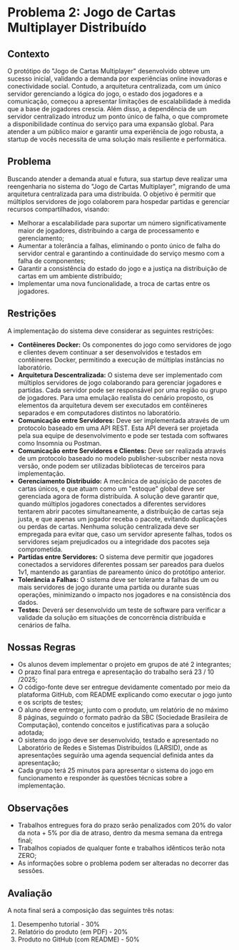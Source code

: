 # Problema 2: Jogo de Cartas Multiplayer Distribuído

## Contexto

O protótipo do "Jogo de Cartas Multiplayer" desenvolvido obteve um sucesso inicial, validando a demanda por experiências online inovadoras e conectividade social. Contudo, a arquitetura centralizada, com um único servidor gerenciando a lógica do jogo, o estado dos jogadores e a comunicação, começou a apresentar limitações de escalabilidade à medida que a base de jogadores crescia. Além disso, a dependência de um servidor centralizado introduz um ponto único de falha, o que compromete a disponibilidade contínua do serviço para uma expansão global. Para atender a um público maior e garantir uma experiência de jogo robusta, a startup de vocês necessita de uma solução mais resiliente e performática.

## Problema

Buscando atender a demanda atual e futura, sua startup deve realizar uma reengenharia no sistema do "Jogo de Cartas Multiplayer", migrando de uma arquitetura centralizada para uma distribuída. O objetivo é permitir que múltiplos servidores de jogo colaborem para hospedar partidas e gerenciar recursos compartilhados, visando:

* Melhorar a escalabilidade para suportar um número significativamente maior de jogadores, distribuindo a carga de processamento e gerenciamento;
* Aumentar a tolerância a falhas, eliminando o ponto único de falha do servidor central e garantindo a continuidade do serviço mesmo com a falha de componentes;
* Garantir a consistência do estado do jogo e a justiça na distribuição de cartas em um ambiente distribuído;
* Implementar uma nova funcionalidade, a troca de cartas entre os jogadores.

## Restrições

A implementação do sistema deve considerar as seguintes restrições:

* **Contêineres Docker:** Os componentes do jogo como servidores de jogo e clientes devem continuar a ser desenvolvidos e testados em contêineres Docker, permitindo a execução de múltiplas instâncias no laboratório.
* **Arquitetura Descentralizada:** O sistema deve ser implementado com múltiplos servidores de jogo colaborando para gerenciar jogadores e partidas. Cada servidor pode ser responsável por uma região ou grupo de jogadores. Para uma emulação realista do cenário proposto, os elementos da arquitetura devem ser executados em contêineres separados e em computadores distintos no laboratório.
* **Comunicação entre Servidores:** Deve ser implementada através de um protocolo baseado em uma API REST. Esta API deverá ser projetada pela sua equipe de desenvolvimento e pode ser testada com softwares como Insomnia ou Postman.
* **Comunicação entre Servidores e Clientes:** Deve ser realizada através de um protocolo baseado no modelo publisher-subscriber nesta nova versão, onde podem ser utilizadas bibliotecas de terceiros para implementação.
* **Gerenciamento Distribuído:** A mecânica de aquisição de pacotes de cartas únicos, e que atuam como um "estoque" global deve ser gerenciada agora de forma distribuída. A solução deve garantir que, quando múltiplos jogadores conectados a diferentes servidores tentarem abrir pacotes simultaneamente, a distribuição de cartas seja justa, e que apenas um jogador receba o pacote, evitando duplicações ou perdas de cartas. Nenhuma solução centralizada deve ser empregada para evitar que, caso um servidor apresente falhas, todos os servidores sejam prejudicados ou a integridade dos pacotes seja comprometida.
* **Partidas entre Servidores:** O sistema deve permitir que jogadores conectados a servidores diferentes possam ser pareados para duelos 1v1, mantendo as garantias de pareamento único do protótipo anterior.
* **Tolerância a Falhas:** O sistema deve ser tolerante a falhas de um ou mais servidores de jogo durante uma partida ou durante suas operações, minimizando o impacto nos jogadores e na consistência dos dados.
* **Testes:** Deverá ser desenvolvido um teste de software para verificar a validade da solução em situações de concorrência distribuída e cenários de falha.

## Nossas Regras

* Os alunos devem implementar o projeto em grupos de até 2 integrantes;
* O prazo final para entrega e apresentação do trabalho será 23 / 10 /2025;
* O código-fonte deve ser entregue devidamente comentado por meio da plataforma GitHub, com README explicando como executar o jogo junto e os scripts de testes;
* O aluno deve entregar, junto com o produto, um relatório de no máximo 8 páginas, seguindo o formato padrão da SBC (Sociedade Brasileira de Computação), contendo conceitos e justificativas para a solução adotada;
* O sistema do jogo deve ser desenvolvido, testado e apresentado no Laboratório de Redes e Sistemas Distribuídos (LARSID), onde as apresentações seguirão uma agenda sequencial definida antes da apresentação;
* Cada grupo terá 25 minutos para apresentar o sistema do jogo em funcionamento e responder às questões técnicas sobre a implementação.

## Observações

* Trabalhos entregues fora do prazo serão penalizados com 20% do valor da nota + 5% por dia de atraso, dentro da mesma semana da entrega final;
* Trabalhos copiados de qualquer fonte e trabalhos idênticos terão nota ZERO;
* As informações sobre o problema podem ser alteradas no decorrer das sessões.

## Avaliação

A nota final será a composição das seguintes três notas:

1.  Desempenho tutorial - 30%
2.  Relatório do produto (em PDF) - 20%
3.  Produto no GitHub (com README) - 50%